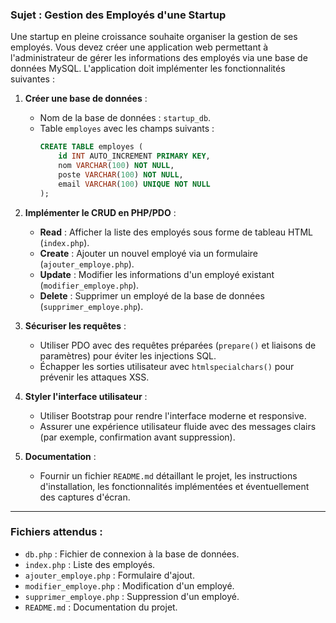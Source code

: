 ### **Sujet : Gestion des Employés d'une Startup**

Une startup en pleine croissance souhaite organiser la gestion de ses employés. Vous devez créer une application web permettant à l'administrateur de gérer les informations des employés via une base de données MySQL. L'application doit implémenter les fonctionnalités suivantes :

1. **Créer une base de données** :
   - Nom de la base de données : `startup_db`.
   - Table `employes` avec les champs suivants :
     ```sql
     CREATE TABLE employes (
         id INT AUTO_INCREMENT PRIMARY KEY,
         nom VARCHAR(100) NOT NULL,
         poste VARCHAR(100) NOT NULL,
         email VARCHAR(100) UNIQUE NOT NULL
     );
     ```

2. **Implémenter le CRUD en PHP/PDO** :
   - **Read** : Afficher la liste des employés sous forme de tableau HTML (`index.php`).
   - **Create** : Ajouter un nouvel employé via un formulaire (`ajouter_employe.php`).
   - **Update** : Modifier les informations d'un employé existant (`modifier_employe.php`).
   - **Delete** : Supprimer un employé de la base de données (`supprimer_employe.php`).

3. **Sécuriser les requêtes** :
   - Utiliser PDO avec des requêtes préparées (`prepare()` et liaisons de paramètres) pour éviter les injections SQL.
   - Échapper les sorties utilisateur avec `htmlspecialchars()` pour prévenir les attaques XSS.

4. **Styler l'interface utilisateur** :
   - Utiliser Bootstrap pour rendre l'interface moderne et responsive.
   - Assurer une expérience utilisateur fluide avec des messages clairs (par exemple, confirmation avant suppression).

5. **Documentation** :
   - Fournir un fichier `README.md` détaillant le projet, les instructions d'installation, les fonctionnalités implémentées et éventuellement des captures d'écran.

---

### **Fichiers attendus** :
- `db.php` : Fichier de connexion à la base de données.
- `index.php` : Liste des employés.
- `ajouter_employe.php` : Formulaire d'ajout.
- `modifier_employe.php` : Modification d'un employé.
- `supprimer_employe.php` : Suppression d'un employé.
- `README.md` : Documentation du projet.
